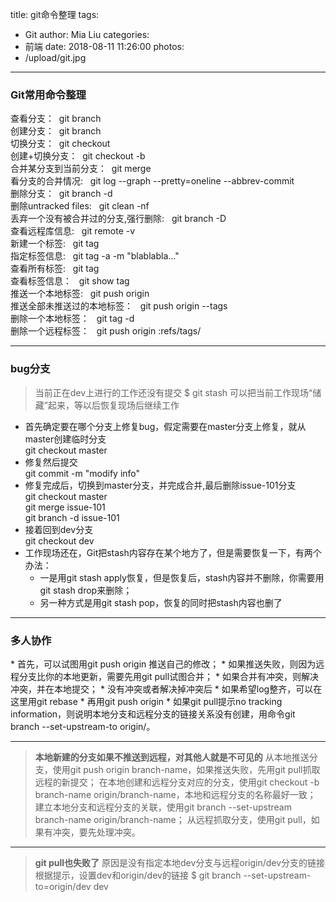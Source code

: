 title: git命令整理
tags:
  - Git
author: Mia Liu
categories:
  - 前端
date: 2018-08-11 11:26:00
photos: 
- /upload/git.jpg
---
<h3>Git常用命令整理</h3>


查看分支：&nbsp;&nbsp;git branch  
创建分支：&nbsp;&nbsp;git branch <name>  
切换分支：&nbsp;&nbsp;git checkout <name>  
创建+切换分支：&nbsp;&nbsp;git checkout -b <name>  
合并某分支到当前分支：&nbsp;&nbsp;git merge <name>  
看分支的合并情况: &nbsp;&nbsp;git log --graph --pretty=oneline --abbrev-commit  
删除分支：&nbsp;&nbsp;git branch -d <name>  
删除untracked files: &nbsp;&nbsp;git clean -nf  
丢弃一个没有被合并过的分支,强行删除: &nbsp;&nbsp;git branch -D <name>  
查看远程库信息: &nbsp;&nbsp;git remote -v  
新建一个标签: &nbsp;&nbsp;git tag <tagname>  
指定标签信息: &nbsp;&nbsp;git tag -a <tagname> -m "blablabla..."  
查看所有标签: &nbsp;&nbsp;git tag  
查看标签信息： &nbsp;&nbsp;git show tag <tagname>  
推送一个本地标签: &nbsp;&nbsp;git push origin <tagname>  
推送全部未推送过的本地标签： &nbsp;&nbsp;git push origin --tags  
删除一个本地标签： &nbsp;&nbsp;git tag -d <tagname>  
删除一个远程标签： &nbsp;&nbsp;git push origin :refs/tags/<tagname>
  


***
<h3>bug分支</h3>  

>当前正在dev上进行的工作还没有提交  $ git stash 可以把当前工作现场“储藏”起来，等以后恢复现场后继续工作 

* 首先确定要在哪个分支上修复bug，假定需要在master分支上修复，就从master创建临时分支  
git checkout master
* 修复然后提交   
git commit -m "modify info"
* 修复完成后，切换到master分支，并完成合并,最后删除issue-101分支  
git checkout master  
git merge issue-101  
git branch -d issue-101
* 接着回到dev分支   
git checkout dev  
* 工作现场还在，Git把stash内容存在某个地方了，但是需要恢复一下，有两个办法：
  * 一是用git stash apply恢复，但是恢复后，stash内容并不删除，你需要用git stash drop来删除；
  * 另一种方式是用git stash pop，恢复的同时把stash内容也删了
***

<h3>多人协作</h3>
* 首先，可以试图用git push origin <branch-name>推送自己的修改；
* 如果推送失败，则因为远程分支比你的本地更新，需要先用git pull试图合并；
* 如果合并有冲突，则解决冲突，并在本地提交；
* 没有冲突或者解决掉冲突后
* 如果希望log整齐，可以在这里用git rebase
* 再用git push origin <branch-name>
* 如果git pull提示no tracking information，则说明本地分支和远程分支的链接关系没有创建，用命令git branch --set-upstream-to <branch-name> origin/<branch-name>。

***
> **本地新建的分支如果不推送到远程，对其他人就是不可见的**
从本地推送分支，使用git push origin branch-name，如果推送失败，先用git pull抓取远程的新提交；
在本地创建和远程分支对应的分支，使用git checkout -b branch-name origin/branch-name，本地和远程分支的名称最好一致；
建立本地分支和远程分支的关联，使用git branch --set-upstream branch-name origin/branch-name；
从远程抓取分支，使用git pull，如果有冲突，要先处理冲突。
***
> **git pull也失败了** 原因是没有指定本地dev分支与远程origin/dev分支的链接
根据提示，设置dev和origin/dev的链接
$ git branch --set-upstream-to=origin/dev dev